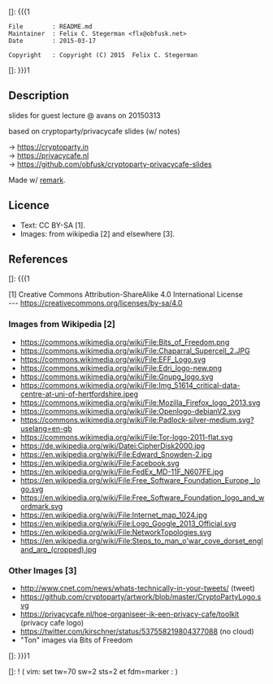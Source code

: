 []: {{{1

    File        : README.md
    Maintainer  : Felix C. Stegerman <flx@obfusk.net>
    Date        : 2015-03-17

    Copyright   : Copyright (C) 2015  Felix C. Stegerman

[]: }}}1

## Description

  slides for guest lecture @ avans on 20150313

  based on cryptoparty/privacycafe slides (w/ notes)

  &rarr; https://cryptoparty.in
  <br/>
  &rarr; https://privacycafe.nl
  <br/>
  &rarr; https://github.com/obfusk/cryptoparty-privacycafe-slides

  Made w/ [remark](http://remarkjs.com).

## Licence

  * Text: CC BY-SA [1].
  * Images: from wikipedia [2] and elsewhere [3].

## References
[]: {{{1

  [1] Creative Commons Attribution-ShareAlike 4.0 International License
  <br/>
  --- https://creativecommons.org/licenses/by-sa/4.0

### Images from Wikipedia [2]

  * https://commons.wikimedia.org/wiki/File:Bits_of_Freedom.png
  * https://commons.wikimedia.org/wiki/File:Chaparral_Supercell_2.JPG
  * https://commons.wikimedia.org/wiki/File:EFF_Logo.svg
  * https://commons.wikimedia.org/wiki/File:Edri_logo-new.png
  * https://commons.wikimedia.org/wiki/File:Gnupg_logo.svg
  * https://commons.wikimedia.org/wiki/File:Img_51614_critical-data-centre-at-uni-of-hertfordshire.jpeg
  * https://commons.wikimedia.org/wiki/File:Mozilla_Firefox_logo_2013.svg
  * https://commons.wikimedia.org/wiki/File:Openlogo-debianV2.svg
  * https://commons.wikimedia.org/wiki/File:Padlock-silver-medium.svg?uselang=en-gb
  * https://commons.wikimedia.org/wiki/File:Tor-logo-2011-flat.svg
  * https://de.wikipedia.org/wiki/Datei:CipherDisk2000.jpg
  * https://en.wikipedia.org/wiki/File:Edward_Snowden-2.jpg
  * https://en.wikipedia.org/wiki/File:Facebook.svg
  * https://en.wikipedia.org/wiki/File:FedEx_MD-11F_N607FE.jpg
  * https://en.wikipedia.org/wiki/File:Free_Software_Foundation_Europe,_logo.svg
  * https://en.wikipedia.org/wiki/File:Free_Software_Foundation_logo_and_wordmark.svg
  * https://en.wikipedia.org/wiki/File:Internet_map_1024.jpg
  * https://en.wikipedia.org/wiki/File:Logo_Google_2013_Official.svg
  * https://en.wikipedia.org/wiki/File:NetworkTopologies.svg
  * https://en.wikipedia.org/wiki/File:Steps_to_man_o'war_cove_dorset_england_arp_(cropped).jpg

### Other Images [3]

  * http://www.cnet.com/news/whats-technically-in-your-tweets/ (tweet)
  * https://github.com/cryptoparty/artwork/blob/master/CryptoPartyLogo.svg
  * https://privacycafe.nl/hoe-organiseer-ik-een-privacy-cafe/toolkit (privacy cafe logo)
  * https://twitter.com/kirschner/status/537558219804377088 (no cloud)
  * "Ton" images via Bits of Freedom

[]: }}}1

[]: ! ( vim: set tw=70 sw=2 sts=2 et fdm=marker : )
